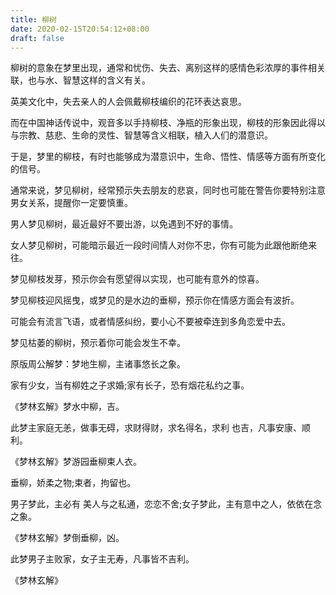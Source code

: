 ```yaml
---
title: 柳树
date: 2020-02-15T20:54:12+08:00
draft: false
---
```


柳树的意象在梦里出现，通常和忧伤、失去、离别这样的感情色彩浓厚的事件相关联，也与水、智慧这样的含义有关。

英美文化中，失去亲人的人会佩戴柳枝编织的花环表达哀思。

而在中国神话传说中，观音多以手持柳枝、净瓶的形象出现，柳枝的形象因此得以与宗教、慈悲、生命的灵性、智慧等含义相联，植入人们的潜意识。

于是，梦里的柳枝，有时也能够成为潜意识中，生命、悟性、情感等方面有所变化的信号。

通常来说，梦见柳树，经常预示失去朋友的悲哀，同时也可能在警告你要特别注意男女关系，提醒你一定要慎重。

男人梦见柳树，最近最好不要出游，以免遇到不好的事情。

女人梦见柳树，可能暗示最近一段时间情人对你不忠，你有可能为此跟他断绝来往。

梦见柳枝发芽，预示你会有愿望得以实现，也可能有意外的惊喜。

梦见柳枝迎风摇曳，或梦见的是水边的垂柳，预示你在情感方面会有波折。

可能会有流言飞语，或者情感纠纷，要小心不要被牵连到多角恋爱中去。

梦见枯萎的柳树，预示着你可能会发生不幸。

原版周公解梦：梦地生柳，主诸事悠长之象。

家有少女，当有柳姓之子求婚;家有长子，恐有烟花私约之事。

《梦林玄解》梦水中柳，吉。

此梦主家庭无恙，做事无碍，求财得财，求名得名，求利 也吉，凡事安康、顺利。

《梦林玄解》梦游园垂柳束人衣。

垂柳，娇柔之物;束者，拘留也。

男子梦此，主必有 美人与之私通，恋恋不舍;女子梦此，主有意中之人，依依在念之象。

 《梦林玄解》梦倒垂柳，凶。

此梦男子主败家，女子主无寿，凡事皆不吉利。

《梦林玄解》